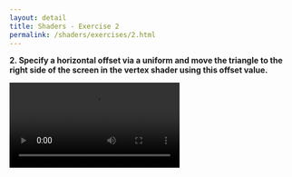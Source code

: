 ```yaml
---
layout: detail
title: Shaders - Exercise 2
permalink: /shaders/exercises/2.html
---
```


**2. Specify a horizontal offset via a uniform and move the triangle to the right side of the screen in the vertex shader using this offset value.**

<video controls autoplay src="{{ site.baseurl }}/assets/shaders/exercises/2/1.mp4">

*Note:* I thought it would be more interesting to make the triangle move back and forth between the right and left sides of the screen.

I accomplished this with the following code: 

```c++
float horizontalOffset;
while (/* window is open */)
{
    [ ... ]

    myShader.use();
    horizontalOffset = sin(glfwGetTime()) / 2.0f;
    myShader.setFloat("horizontalOffset", horizontalOffset);
    
    [ ... ]
}
```